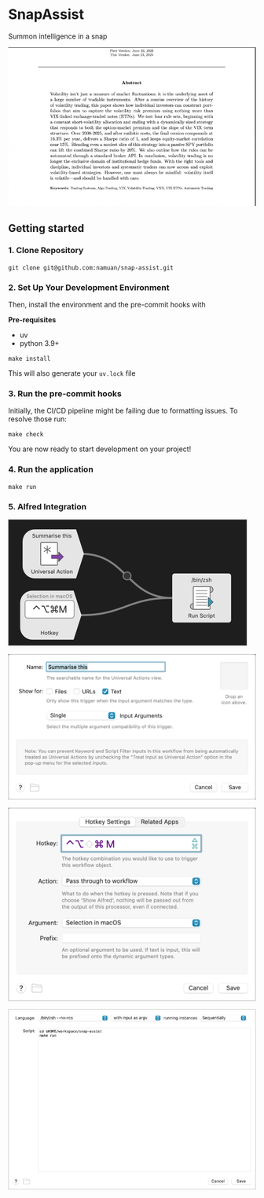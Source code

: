 # SnapAssist

Summon intelligence in a snap

![](docs/intro.gif)

## Getting started

### 1. Clone Repository

```shell
git clone git@github.com:namuan/snap-assist.git
```

### 2. Set Up Your Development Environment

Then, install the environment and the pre-commit hooks with

**Pre-requisites**

- uv
- python 3.9+

```shell
make install
```

This will also generate your `uv.lock` file

### 3. Run the pre-commit hooks

Initially, the CI/CD pipeline might be failing due to formatting issues. To resolve those run:

```shell
make check
```

You are now ready to start development on your project!

### 4. Run the application

```shell
make run
```

### 5. Alfred Integration

![](docs/alfred-workflow.png)

![](docs/universal-action.png)

![](docs/hotekey.png)

![](docs/run-script.png)
